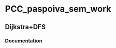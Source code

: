 # PCC_paspoiva_sem_work

## Dijkstra+DFS

### [Documentation](https://gitlab.fel.cvut.cz/paspoiva/pcc_paspoiva_sem_work/-/blob/main/PCC_doc.pdf)
